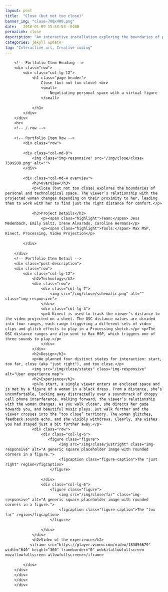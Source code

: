 ```yaml
---
layout: post
title:  "Close (but not too close)"
banner_img: "close-700x400.png"
date:   2016-01-09 15:33:53 -0400
permalink: close
description: "An interactive installation exploring the boundaries of personal & technological space"
categories: jekyll update
tag: "Interactive art, Creative coding"
---
```

<div class="fullpost">
<div class="container post">

        <!-- Portfolio Item Heading -->
        <div class="row">
            <div class="col-lg-12">
                <h1 class="page-header">
                    Close (but not too close) <br>
                    <small>
                        Negotiating personal space with a virtual figure
                    </small>

                </h1>
            </div>
        </div>
        <hr>
        <!-- /.row -->

        <!-- Portfolio Item Row -->
            <div class="row">

            <div class="col-md-8">
                <img class="img-responsive" src="/img/close/close-750x500.png" alt="">
            </div>

            <div class="col-md-4 overview">
                <h3>Overview</h3>
                <p>Close (but not too close) explores the boundaries of personal and technological space. The viewer’s relationship with the projected woman changes depending on their proximity to her, leading them to work with her to find just the right distance for comfort.</p>
                    
                <h3>Project Details</h3>
                    <p><span class="highlight">Team:</span> Jess Medenbach, Emily Saltz, Irene Alvarado, Caroline Hermans</p>
                    <p><span class="highlight">Tools:</span> Max MSP, Kinect, Processing, Video Projection</p>

            </div>

        </div>
        <!-- Portfolio Item Detail -->
        <div class="post-description">
        <div class="row">
            <div class="col-lg-12">
                <h2>Technology</h2>
                <div class="row">
                    <div class="col-lg-7">
                        <img src="/img/close/schematic.png" alt="" class="img-responsive">
                    </div>
                    <div class="col-lg-4">
                    <p>A Kinect is used to track the viewer’s distance to the video projected on a sheet. The OSC distance values are divided into four ranges, each range triggering a different sets of video clips and glitch effects to play in a Processing sketch.</p> <p>The OSC distance ranges are also sent to Max MSP, which triggers one of three sounds to play.</p>
                    </div>
                </div>
                <h2>Design</h2>
                <p>We planned four distinct states for interaction: start, too far, close (aka "just right"), and too close.</p>
                <img src="/img/close/states" class="img-responsive" alt="User experience map">
                <h2>Experience</h2>
                <p>To start, a single viewer enters an enclosed space and is met by a figure of a woman in a black dress. From a distance, she’s uncomfortable, looking away distractedly over a soundtrack of choppy cell phone interference. Walking forward, the viewer’s relationship with the woman changes. As you walk closer, she directs her gaze towards you, and beautiful music plays. But walk further and the viewer crosses into the “too close” territory. The woman glitches, feedback sounds echo, and she visibly withdraws. Clearly, she wishes you had stayed just a bit further away.</p>
                <div class="row">
                    <div class="col-lg-6">
                       <figure class="figure">
                            <img src="/img/close/justright" class="img-responsive" alt="A generic square placeholder image with rounded corners in a figure.">
                            <figcaption class="figure-caption">The "just right" region</figcaption>
                        </figure>

                    </div>
                    <div class="col-lg-6">
                        <figure class="figure">
                            <img src="/img/close/far" class="img-responsive" alt="A generic square placeholder image with rounded corners in a figure.">
                            <figcaption class="figure-caption">The "too far" region</figcaption>
                        </figure>

                    </div>
                </div>  
                <h2>Video of the experience</h2>              
               <iframe src="https://player.vimeo.com/video/183056679" width="640" height="360" frameborder="0" webkitallowfullscreen mozallowfullscreen allowfullscreen></iframe>
               
            </div>
        </div>
        </div>
        </div>
        </div>    
